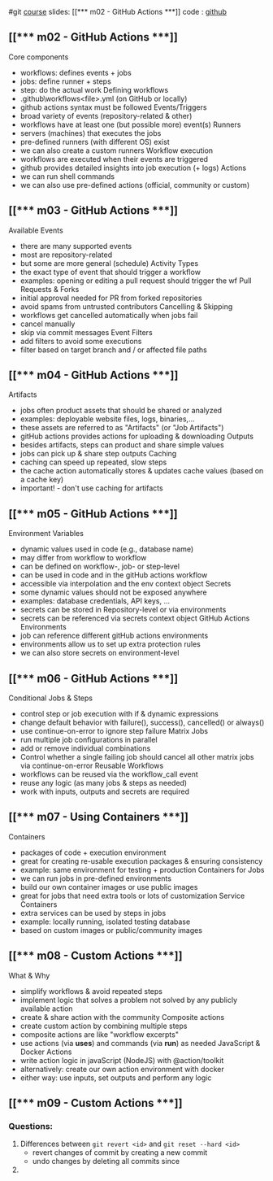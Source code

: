 #git [course](https://pro.academind.com/p/github-actions-the-complete-guide)
slides: [[*** m02 - GitHub Actions ***]]
code : [github](https://github.com/academind/github-actions-course-resources)

## [[*** m02 - GitHub Actions ***]]

Core components
- workflows: defines events + jobs
- jobs: define runner + steps
- step: do the actual work
Defining workflows
- .github\workflows\<file>.yml (on GitHub or locally)
- github actions syntax must be followed
Events/Triggers
- broad variety of events (repository-related & other)
- workflows have at least one (but possible more) event(s)
Runners
- servers (machines) that executes the jobs
- pre-defined runners (with different OS) exist
- we can also create a custom runners
Workflow execution
- workflows are executed when their events are triggered
- github provides detailed insights into job execution (+ logs)
Actions
- we can run shell commands
- we can also use pre-defined actions (official, community or custom)

## [[*** m03 - GitHub Actions ***]]

Available Events
- there are many supported events
- most are repository-related
- but some are more general (schedule)
Activity Types
- the exact type of event that should trigger a workflow
- examples: opening or editing a pull request should trigger the wf
Pull Requests & Forks
- initial approval needed for PR from forked repositories
- avoid spams from untrusted contributors
Cancelling & Skipping
- workflows get cancelled automatically when jobs fail
- cancel manually
- skip via commit messages
Event Filters
- add filters to avoid some executions
- filter based on target branch and / or affected file paths

## [[*** m04 - GitHub Actions ***]]

Artifacts
- jobs often product assets that should be shared or analyzed
- examples: deployable website files, logs, binaries,...
- these assets are referred to as "Artifacts" (or "Job Artifacts")
- gitHub actions provides actions for uploading & downloading
Outputs
- besides artifacts, steps can product and share simple values
- jobs can pick up & share step outputs
Caching
- caching can speed up repeated, slow steps
- the cache action automatically stores & updates cache values (based on a cache key)
- important! - don't use caching for artifacts

## [[*** m05 - GitHub Actions ***]]

Environment Variables
- dynamic values used in code (e.g., database name)
- may differ from workflow to workflow
- can be defined on workflow-, job- or step-level
- can be used in code and in the gitHub actions workflow
- accessible via interpolation and the env context object
Secrets
- some dynamic values should not be exposed anywhere
- examples: database credentials, API keys, ...
- secrets can be stored in Repository-level or via environments
- secrets can be referenced via secrets context object
GitHub Actions Environments
- job can reference different gitHub actions environments
- environments allow us to set up extra protection rules
- we can also store secrets on environment-level

## [[*** m06 - GitHub Actions ***]]

Conditional Jobs & Steps
- control step or job execution with if & dynamic expressions
- change default behavior with failure(), success(), cancelled() or always()
- use continue-on-error to ignore step failure
Matrix Jobs
- run multiple job configurations in parallel
- add or remove individual combinations
- Control whether a single failing job should cancel all other matrix jobs via continue-on-error
Reusable Workflows
- workflows can be reused via the workflow_call event
- reuse any logic (as many jobs & steps as needed)
- work with inputs, outputs and secrets are required

## [[*** m07 - Using Containers ***]]

Containers
- packages of code + execution environment
- great for creating re-usable execution packages & ensuring consistency
- example: same environment for testing + production
Containers for Jobs
- we can run jobs in pre-defined environments
- build our own container images or use public images
- great for jobs that need extra tools or lots of customization
Service Containers
- extra services can be used by steps in jobs
- example: locally running, isolated testing database
- based on custom images or public/community images

## [[*** m08 - Custom Actions ***]]

What & Why
- simplify workflows & avoid repeated steps
- implement logic that solves a problem not solved by any publicly available action
- create & share action with the community 
Composite actions
- create custom action by combining multiple steps
- composite actions are like "workflow excerpts"
- use actions (via **uses**) and commands (via **run**) as needed
JavaScript & Docker Actions
- write action logic in javaScript (NodeJS) with @action/toolkit
- alternatively: create our own action environment with docker
- either way: use inputs, set outputs and perform any logic
## [[*** m09 - Custom Actions ***]]





### Questions:
1. Differences between  `git revert <id>` and `git reset --hard <id>`
	- revert changes of commit by creating a new commit
	- undo changes by deleting all commits since <id>
2.
